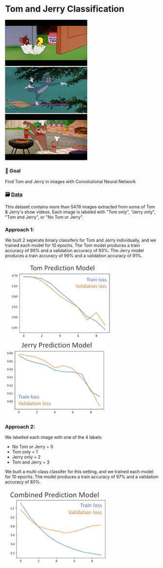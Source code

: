 # Tom and Jerry Classification
<img width=270 src="img/jerry.jpg"> <img width=270 src="img/tom.jpg"> <img width=270 src="img/dogs.jpg">       

### 🚀 Goal
Find Tom and Jerry in images with Convolutional Neural Network 

### 🗃 [Data](https://www.kaggle.com/datasets/balabaskar/tom-and-jerry-image-classification?select=ground_truth.csv)
This dataset contains more than 5478 images extracted from some of Tom & Jerry's show videos. Each image is labeled with "Tom only", "Jerry only", "Tom and Jerry", or "No Tom or Jerry". 

### Approach 1:
We built 2 seperate binary classifers for Tom and Jerry individually, and we trained each model for 10 epochs. 
The Tom model produces a train accuracy of 99% and a validation accuracy of 93%. 
The Jerry model produces a train accuracy of 99% and a validation accuracy of 91%. 

<img width=350 src="img/tom_model.png">    <img width=340 src="img/jerry_model.png">

### Approach 2:
We labelled each image with one of the 4 labels:
* No Tom or Jerry = 0
* Tom only = 1
* Jerry only = 2
* Tom and Jerry = 3

We built a multi-class classifer for this setting, and we trained each model for 10 epochs. 
The model produces a train accuracy of 97% and a validation accuracy of 80%. 

<img width=340 src="img/combined_model.png">    
